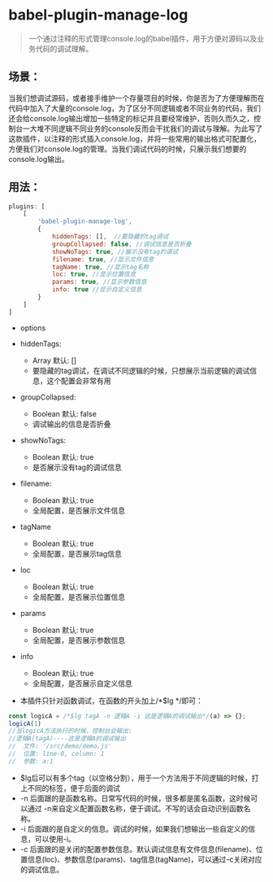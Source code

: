 # babel-plugin-manage-log

>一个通过注释的形式管理console.log的babel插件，用于方便对源码以及业务代码的调试理解。

## 场景：
当我们想调试源码，或者接手维护一个存量项目的时候，你是否为了方便理解而在代码中加入了大量的console.log，为了区分不同逻辑或者不同业务的代码，我们还会给console.log输出增加一些特定的标记并且要经常维护，否则久而久之，控制台一大堆不同逻辑不同业务的console反而会干扰我们的调试与理解。为此写了这款插件，以注释的形式插入console.log，并将一些常用的输出格式可配置化，方便我们对console.log的管理。当我们调试代码的时候，只展示我们想要的console.log输出。

## 用法：
```js
plugins: [
    [
        'babel-plugin-manage-log',
        {
            hiddenTags: [],  //要隐藏的tag调试
            groupCollapsed: false, //调试信息是否折叠
            showNoTags: true, //展示没有tag的调试
            filename: true, //显示文件信息
            tagName: true, //显示tag名称
            loc: true, //显示位置信息
            params: true, //显示参数信息
            info: true //显示自定义信息
        }
    ]
]
```
* options
* hiddenTags: 
    * Array 默认: []
    * 要隐藏的tag调试，在调试不同逻辑的时候，只想展示当前逻辑的调试信息，这个配置会非常有用
* groupCollapsed: 
    * Boolean 默认: false
    * 调试输出的信息是否折叠
* showNoTags:
    * Boolean 默认: true
    * 是否展示没有tag的调试信息
* filename: 
    * Boolean 默认: true
    * 全局配置，是否展示文件信息
* tagName
    * Boolean 默认: true
    * 全局配置，是否展示tag信息
* loc
    * Boolean 默认: true
    * 全局配置，是否展示位置信息
* params
    * Boolean 默认: true
    * 全局配置，是否展示参数信息
* info
    * Boolean 默认: true
    * 全局配置，是否展示自定义信息


* 本插件只针对函数调试，在函数的开头加上/*$lg */即可：
```js
const logicA = /*$lg tagA -n 逻辑A -i 这是逻辑A的调试输出*/(a) => {};
logicA(1)
//当logicA方法执行的时候，控制台会输出: 
//逻辑A(tagA)----这是逻辑A的调试输出
//  文件: '/src/demo/demo.js'
//  位置: line-0, column: 1
//  参数: a:1 
```
* $lg后可以有多个tag（以空格分割），用于一个方法用于不同逻辑的时候，打上不同的标签，便于后面的调试
* -n 后面跟的是函数名称。日常写代码的时候，很多都是匿名函数，这时候可以通过 -n来自定义配置函数名称，便于调试。不写的话会自动识别函数名称。
* -i 后面跟的是自定义的信息。调试的时候，如果我们想输出一些自定义的信息，可以使用-i。
* -c 后面跟的是关闭的配置参数信息。默认调试信息有文件信息(filename)、位置信息(loc)、参数信息(params)、tag信息(tagName)，可以通过-c关闭对应的调试信息。

